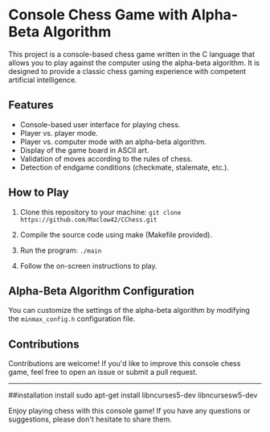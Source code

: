 # Console Chess Game with Alpha-Beta Algorithm

This project is a console-based chess game written in the C language that allows you to play against the computer using the alpha-beta algorithm. It is designed to provide a classic chess gaming experience with competent artificial intelligence.

## Features

- Console-based user interface for playing chess.
- Player vs. player mode.
- Player vs. computer mode with an alpha-beta algorithm.
- Display of the game board in ASCII art.
- Validation of moves according to the rules of chess.
- Detection of endgame conditions (checkmate, stalemate, etc.).

## How to Play

1. Clone this repository to your machine:
```git clone https://github.com/Maclow42/CChess.git```

2. Compile the source code using make (Makefile provided).

3. Run the program:
```./main```

4. Follow the on-screen instructions to play.

## Alpha-Beta Algorithm Configuration

You can customize the settings of the alpha-beta algorithm by modifying the `minmax_config.h` configuration file.

## Contributions

Contributions are welcome! If you'd like to improve this console chess game, feel free to open an issue or submit a pull request.

---

##installation
install sudo apt-get install libncurses5-dev libncursesw5-dev

Enjoy playing chess with this console game! If you have any questions or suggestions, please don't hesitate to share them.
